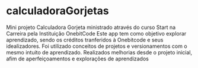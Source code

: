 # calculadoraGorjetas

Mini projeto Calculadora Gorjeta ministrado através do curso Start na Carreira pela Instituição OnebitCode
Este app tem como objetivo explorar aprendizado, sendo os créditos tranferidos à Onebitcode e seus idealizadores. Foi utilizado conceitos de projetos e versionamentos com o mesmo intuito de aprendizado.
Realizados melhorias desde o projeto inicial, afim de aperfeiçoamentos e explorações de aprendizados
